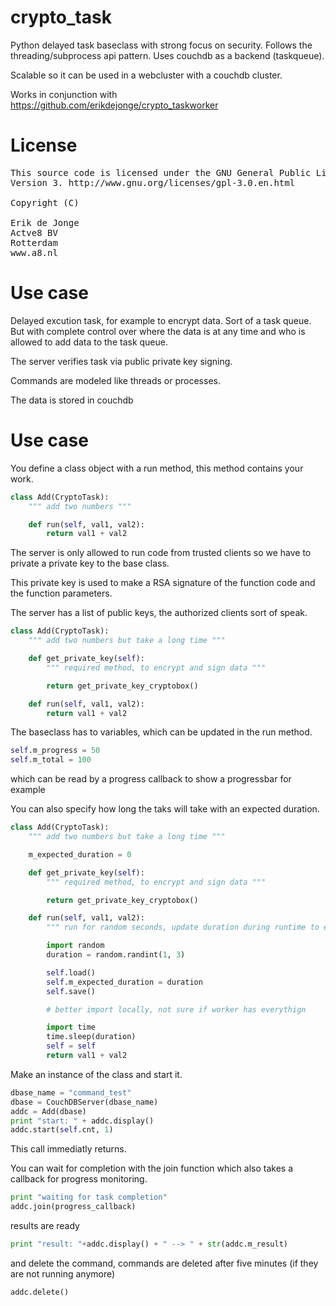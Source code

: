 crypto_task
============

Python delayed task baseclass with strong focus on security. Follows the threading/subprocess api pattern. Uses couchdb as a backend (taskqueue).

Scalable so it can be used in a webcluster with a couchdb cluster.

Works in conjunction with https://github.com/erikdejonge/crypto_taskworker

License
===========
<pre>
This source code is licensed under the GNU General Public License,
Version 3. http://www.gnu.org/licenses/gpl-3.0.en.html

Copyright (C)

Erik de Jonge <erik@a8.nl>
Actve8 BV
Rotterdam
www.a8.nl
</pre>

Use case
===========

Delayed excution task, for example to encrypt data. Sort of a task queue. But with complete control over where the data is at any time and who is allowed to add data to
the task queue.

The server verifies task via public private key signing.

Commands are modeled like threads or processes.

The data is stored in couchdb


Use case
===========

You define a class object with a run method, this method contains your work.

```python
class Add(CryptoTask):
    """ add two numbers """

    def run(self, val1, val2):
        return val1 + val2
```

The server is only allowed to run code from trusted clients so we have to private a private key to the base class.

This private key is used to make a RSA signature of the function code and the function parameters.

The server has a list of public keys, the authorized clients sort of speak.

```python
class Add(CryptoTask):
    """ add two numbers but take a long time """

    def get_private_key(self):
        """ required method, to encrypt and sign data """

        return get_private_key_cryptobox()

    def run(self, val1, val2):
        return val1 + val2
```

The baseclass has to variables, which can be updated in the run method.

```python
self.m_progress = 50
self.m_total = 100

```

which can be read by a progress callback to show a progressbar for example

You can also specify how long the taks will take with an expected duration.

```python
class Add(CryptoTask):
    """ add two numbers but take a long time """

    m_expected_duration = 0

    def get_private_key(self):
        """ required method, to encrypt and sign data """

        return get_private_key_cryptobox()

    def run(self, val1, val2):
        """ run for random seconds, update duration during runtime to enable progress monitoring """

        import random
        duration = random.randint(1, 3)

        self.load()
        self.m_expected_duration = duration
        self.save()

        # better import locally, not sure if worker has everythign

        import time
        time.sleep(duration)
        self = self
        return val1 + val2
```

Make an instance of the class and start it.

```python
dbase_name = "command_test"
dbase = CouchDBServer(dbase_name)
addc = Add(dbase)
print "start: " + addc.display()
addc.start(self.cnt, 1)
```

This call immediatly returns.

You can wait for completion with the join function which also takes a callback for progress monitoring.

```python
print "waiting for task completion"
addc.join(progress_callback)
```

results are ready

```python
print "result: "+addc.display() + " --> " + str(addc.m_result)
```

and delete the command, commands are deleted after five minutes (if they are not running anymore)

```python
addc.delete()
```

